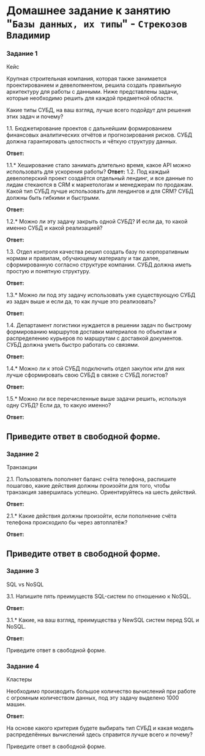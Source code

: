 # Домашнее задание к занятию "`Базы данных, их типы`" - `Стрекозов Владимир`
### Задание 1
Кейс

Крупная строительная компания, которая также занимается проектированием и девелопментом, решила создать правильную архитектуру для работы с данными. Ниже представлены задачи, которые необходимо решить для каждой предметной области.

Какие типы СУБД, на ваш взгляд, лучше всего подойдут для решения этих задач и почему?

1.1. Бюджетирование проектов с дальнейшим формированием финансовых аналитических отчётов и прогнозирования рисков. СУБД должна гарантировать целостность и чёткую структуру данных.

**Ответ:**

1.1.* Хеширование стало занимать длительно время, какое API можно использовать для ускорения работы?
**Ответ:**
1.2. Под каждый девелоперский проект создаётся отдельный лендинг, и все данные по лидам стекаются в CRM к маркетологам и менеджерам по продажам. Какой тип СУБД лучше использовать для лендингов и для CRM? СУБД должны быть гибкими и быстрыми.

**Ответ:**

1.2.* Можно ли эту задачу закрыть одной СУБД? И если да, то какой именно СУБД и какой реализацией?

**Ответ:**

1.3. Отдел контроля качества решил создать базу по корпоративным нормам и правилам, обучающему материалу и так далее, сформированную согласно структуре компании. СУБД должна иметь простую и понятную структуру.

**Ответ:**

1.3.* Можно ли под эту задачу использовать уже существующую СУБД из задач выше и если да, то как лучше это реализовать?

**Ответ:**

1.4. Департамент логистики нуждается в решении задач по быстрому формированию маршрутов доставки материалов по объектам и распределению курьеров по маршрутам с доставкой документов. СУБД должна уметь быстро работать со связями.

**Ответ:**

1.4.* Можно ли к этой СУБД подключить отдел закупок или для них лучше сформировать свою СУБД в связке с СУБД логистов?

**Ответ:**

1.5.* Можно ли все перечисленные выше задачи решить, используя одну СУБД? Если да, то какую именно?

**Ответ:**

Приведите ответ в свободной форме.
---

### Задание 2
Транзакции

2.1. Пользователь пополняет баланс счёта телефона, распишите пошагово, какие действия должны произойти для того, чтобы транзакция завершилась успешно. Ориентируйтесь на шесть действий.

**Ответ:**

2.1.* Какие действия должны произойти, если пополнение счёта телефона происходило бы через автоплатёж?

**Ответ:**

Приведите ответ в свободной форме.
---

### Задание 3
SQL vs NoSQL

3.1. Напишите пять преимуществ SQL-систем по отношению к NoSQL.

**Ответ:**

3.1.* Какие, на ваш взгляд, преимущества у NewSQL систем перед SQL и NoSQL.

**Ответ:**

Приведите ответ в свободной форме.

### Задание 4
Кластеры

Необходимо производить большое количество вычислений при работе с огромным количеством данных, под эту задачу выделено 1000 машин.

**Ответ:**

На основе какого критерия будете выбирать тип СУБД и какая модель распределённых вычислений здесь справится лучше всего и почему?

Приведите ответ в свободной форме.
